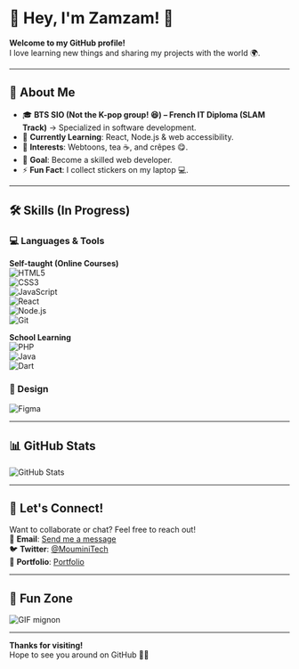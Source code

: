 # 🌸 Hey, I'm Zamzam! 🌸  

**Welcome to my GitHub profile!**  
I love learning new things and sharing my projects with the world 🌍.  

---

## 🚀 About Me  
- 🎓 **BTS SIO (Not the K-pop group! 😆) – French IT Diploma (SLAM Track)** → Specialized in software development.  
- 🌱 **Currently Learning**: React, Node.js & web accessibility.  
- 💖 **Interests**: Webtoons, tea ☕, and crêpes 😋.  
- 🎯 **Goal**: Become a skilled web developer.  
- ⚡ **Fun Fact**: I collect stickers on my laptop 💻.  

---

## 🛠️ Skills (In Progress)  

### 💻 Languages & Tools  
**Self-taught (Online Courses)**  
![HTML5](https://img.shields.io/badge/HTML5-E34F26?style=for-the-badge&logo=html5&logoColor=white)  
![CSS3](https://img.shields.io/badge/CSS3-1572B6?style=for-the-badge&logo=css3&logoColor=white)  
![JavaScript](https://img.shields.io/badge/JavaScript-F7DF1E?style=for-the-badge&logo=javascript&logoColor=black)  
![React](https://img.shields.io/badge/React-61DAFB?style=for-the-badge&logo=react&logoColor=black)  
![Node.js](https://img.shields.io/badge/Node.js-339933?style=for-the-badge&logo=node.js&logoColor=white)  
![Git](https://img.shields.io/badge/Git-F05032?style=for-the-badge&logo=git&logoColor=white)  

**School Learning**  
![PHP](https://img.shields.io/badge/PHP-777BB4?style=for-the-badge&logo=php&logoColor=white)  
![Java](https://img.shields.io/badge/Java-007396?style=for-the-badge&logo=java&logoColor=white)  
![Dart](https://img.shields.io/badge/Dart-0175C2?style=for-the-badge&logo=dart&logoColor=white)  

### 🎨 Design  
![Figma](https://img.shields.io/badge/Figma-F24E1E?style=for-the-badge&logo=figma&logoColor=white)  

---

## 📊 GitHub Stats  
![GitHub Stats](https://github-readme-stats.vercel.app/api?username=moumintech&show_icons=true&theme=radical&hide_border=true&bg_color=ffcccc&title_color=ff69b4&icon_color=ff69b4&text_color=333333)  

---

## 💌 Let's Connect!  
Want to collaborate or chat? Feel free to reach out!  
📧 **Email**: [Send me a message](mailto:moumini.tech@gmail.com)  
🐦 **Twitter**: [@MouminiTech](https://x.com/MouminiTech)  
🎨 **Portfolio**: [Portfolio](https://moumintech.github.io/Portfolio/)  

---

## 🎀 Fun Zone
   
![GIF mignon](https://media.giphy.com/media/LmNwrBhejkK9EFP504/giphy.gif)

---

**Thanks for visiting!**  
 Hope to see you around on GitHub 👋✨
